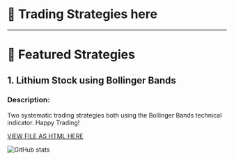 # 👋 Trading Strategies here
---

# 📂 Featured Strategies 

## 1. Lithium Stock using Bollinger Bands
### **Description:**  
Two systematic trading strategies both using the Bollinger Bands technical indicator.
Happy Trading! 
  


[VIEW FILE AS HTML HERE](https://afrohner.github.io/Trading_Strategies/TT_strategy_1.html)



<!-- Optionally include GitHub Stats Badge or visitor counter -->
![GitHub stats](https://github-readme-stats.vercel.app/api?username=yourusername&show_icons=true&hide=prs)


